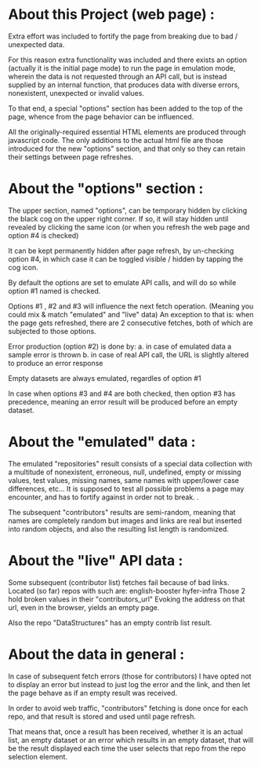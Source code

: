 

About this Project (web page) :
====================================
Extra effort was included to fortify the page from breaking due to bad / unexpected data.

For this reason extra functionality was included and there exists an option (actually it is the initial page mode) to run the page in emulation mode, wherein the data is not requested through an API call, but is instead supplied by an internal function, that produces data with diverse errors, nonexistent, unexpected or invalid values.

To that end, a special "options" section has been added to the top of the page, whence from the page behavior can be influenced.

All the originally-required essential HTML elements are produced through javascript code.
The only additions to the actual html file are those introduced for the new "options" section, and that only so they can retain their settings between page refreshes.


About the "options" section :
====================================
The upper section, named "options", can be temporary hidden by clicking the black cog on the upper right corner.
If so, it will stay hidden until revealed by clicking the same icon (or when you refresh the web page and option #4 is checked)

It can be kept permanently hidden after page refresh, by un-checking option #4, in which case it can be toggled visible / hidden by tapping the cog icon.

By default the options are set to emulate API calls, and will do so while option #1 named is checked.

Options #1 , #2 and #3 will influence the next fetch operation.
(Meaning you could mix & match "emulated" and "live" data)
An exception to that is: when the page gets refreshed, there are 2 consecutive fetches, both of which are subjected to those options.

Error production (option #2) is done by:
a. in case of emulated data a sample error is thrown
b. in case of real API call, the URL is slightly altered to produce an error response

Empty datasets are always emulated, regardles of option #1

In case when options #3 and #4 are both checked, then option #3 has precedence, meaning an error result will be produced before an empty dataset.


About the "emulated" data :
====================================
The emulated "repositories" result consists of a special data collection with a multitude of nonexistent, erroneous, null, undefined, empty or missing values, test values, missing names, same names with upper/lower case differences, etc...
It is supposed to test all possible problems a page may encounter, and has to fortify against in order not to break.
.


The subsequent "contributors" results are semi-random, meaning that names are completely random but images and links are real but inserted into random objects, and also the resulting list length is randomized.


About the "live" API data :
====================================
Some subsequent (contributor list) fetches fail because of bad links.
Located (so far) repos with such are:
    english-booster
    hyfer-infra
Those 2 hold broken values in their "contributors_url"
Evoking the address on that url, even in the browser, yields an empty page.

Also the repo "DataStructures" has an empty contrib list result.


About the data in general :
====================================
In case of subsequent fetch errors (those for contributors) I have opted not to display an error but instead to just log the error and the link, and then let the page behave as if an empty result was received.

In order to avoid web traffic, "contributors" fetching is done once for each repo, and that result is stored and used until page refresh.

That means that, once a result has been received, whether it is an actual list, an empty dataset or an error which results in an empty dataset, that will be the result displayed each time the user selects that repo from the repo selection element.
